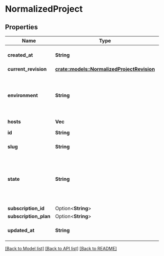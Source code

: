 # NormalizedProject

## Properties

Name | Type | Description | Notes
------------ | ------------- | ------------- | -------------
**created_at** | **String** | The Project's Creation Date | [readonly]
**current_revision** | [**crate::models::NormalizedProjectRevision**](normalizedProjectRevision.md) |  | 
**environment** | **String** | The environment of the project. prod Production dev Development | 
**hosts** | **Vec<String>** |  | 
**id** | **String** | The project's ID. | [readonly]
**slug** | **String** | The project's slug | [readonly]
**state** | **String** | The state of the project. running Running halted Halted deleted Deleted | [readonly]
**subscription_id** | Option<**String**> |  | [optional]
**subscription_plan** | Option<**String**> |  | [optional]
**updated_at** | **String** | Last Time Project was Updated | [readonly]

[[Back to Model list]](../README.md#documentation-for-models) [[Back to API list]](../README.md#documentation-for-api-endpoints) [[Back to README]](../README.md)


